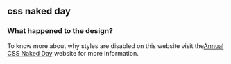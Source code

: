 <article><h2>css naked day</h2><h3>What happened to the design?</h3><p>To know more about why styles are disabled on this website visit the<a href="http://naked.dustindiaz.com" title="Web Standards Naked Day Host Website">Annual CSS Naked Day</a> website for more information.</p></article>